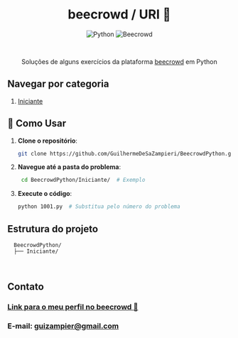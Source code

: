 <h1 align="center">beecrowd / URI 🐝</h1>

<p align="center">
  <img src="https://img.shields.io/badge/Python-3776AB?style=for-the-badge&logo=python&logoColor=white" alt="Python">
  <img src="https://img.shields.io/badge/Beecrowd-1B8AC6?style=for-the-badge&logo=beecrowd&logoColor=white" alt="Beecrowd">
</p>

<br />

<p align="center">Soluções de alguns exercícios da plataforma 
    <a href="https://www.beecrowd.com.br/">beecrowd</a>
  em Python
</p>

## Navegar por categoria

1. [Iniciante](https://github.com/GuilhermeDeSaZampieri/BeecrowdPython/Iniciante)

## 🚀 Como Usar  
1. **Clone o repositório**:  
   ```bash  
   git clone https://github.com/GuilhermeDeSaZampieri/BeecrowdPython.git
2. **Navegue até a pasta do problema**:  
   ```bash  
    cd BeecrowdPython/Iniciante/  # Exemplo  
3. **Execute o código**:  
   ```bash  
   python 1001.py  # Substitua pelo número do problema

## Estrutura do projeto

```text
  BeecrowdPython/
  ├── Iniciante/   

```

<br />



## Contato
### [Link para o meu perfil no beecrowd 🤠](https://judge.beecrowd.com/pt/profile/732141)
### E-mail: guizampier@gmail.com

